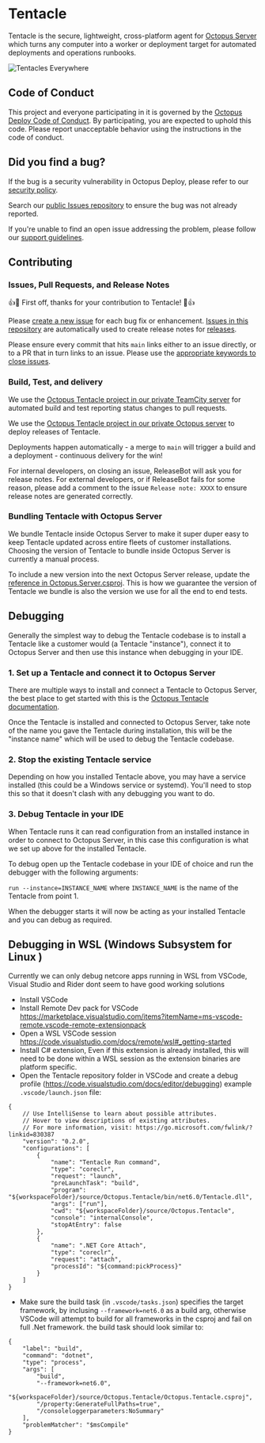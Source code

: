 # Tentacle

Tentacle is the secure, lightweight, cross-platform agent for [Octopus Server](https://github.com/OctopusDeploy/OctopusDeploy) which turns any computer into a worker or deployment target for automated deployments and operations runbooks.

![Tentacles Everywhere](https://user-images.githubusercontent.com/1627582/92418318-430ed000-f1aa-11ea-8a46-6d6763feef3a.png)

## Code of Conduct
This project and everyone participating in it is governed by the [Octopus Deploy Code of Conduct](https://github.com/OctopusDeploy/.github/blob/main/CODE_OF_CONDUCT.md). By participating, you are expected to uphold this code. Please report unacceptable behavior using the instructions in the code of conduct.

## Did you find a bug?
If the bug is a security vulnerability in Octopus Deploy, please refer to our [security policy](https://github.com/OctopusDeploy/.github/blob/main/SECURITY.md).

Search our [public Issues repository](https://github.com/OctopusDeploy/Issues) to ensure the bug was not already reported.

If you're unable to find an open issue addressing the problem, please follow our [support guidelines](https://github.com/OctopusDeploy/.github/blob/main/SUPPORT.md).

## Contributing

### Issues, Pull Requests, and Release Notes

:+1::tada: First off, thanks for your contribution to Tentacle! :tada::+1:

Please [create a new issue](issues/new) for each bug fix or enhancement. [Issues in this repository](issues) are automatically used to create release notes for [releases](releases).

Please ensure every commit that hits `main` links either to an issue directly, or to a PR that in turn links to an issue. Please use the [appropriate keywords to close issues](https://docs.github.com/en/issues/tracking-your-work-with-issues/linking-a-pull-request-to-an-issue#linking-a-pull-request-to-an-issue-using-a-keyword).

### Build, Test, and delivery

We use the [Octopus Tentacle project in our private TeamCity server](https://build.octopushq.com/project/OctopusDeploy_OctopusTentacle) for automated build and test reporting status changes to pull requests.

We use the [Octopus Tentacle project in our private Octopus server](https://deploy.octopus.app/app#/Spaces-1/projects/octopus-tentacle) to deploy releases of Tentacle.

Deployments happen automatically - a merge to `main` will trigger a build and a deployment - continuous delivery for the win!

For internal developers, on closing an issue, ReleaseBot will ask you for release notes.
For external developers, or if ReleaseBot fails for some reason, please add a comment to the issue `Release note: XXXX` to ensure release notes are generated correctly.

### Bundling Tentacle with Octopus Server

We bundle Tentacle inside Octopus Server to make it super duper easy to keep Tentacle updated across entire fleets of customer installations. Choosing the version of Tentacle to bundle inside Octopus Server is currently a manual process.

To include a new version into the next Octopus Server release, update the [reference in Octopus.Server.csproj](https://github.com/OctopusDeploy/OctopusDeploy/blob/master/source/Octopus.Server/Octopus.Server.csproj#L36). This is how we guarantee the version of Tentacle we bundle is also the version we use for all the end to end tests.

## Debugging

Generally the simplest way to debug the Tentacle codebase is to install a Tentacle like a customer would (a Tentacle "instance"), connect it to Octopus Server and then use this instance when debugging in your IDE.

### 1. Set up a Tentacle and connect it to Octopus Server

There are multiple ways to install and connect a Tentacle to Octopus Server, the best place to get started with this is the [Octopus Tentacle documentation](https://octopus.com/docs/infrastructure/deployment-targets/tentacle).

Once the Tentacle is installed and connected to Octopus Server, take note of the name you gave the Tentacle during installation, this will be the "instance name" which will be used to debug the Tentacle codebase.

### 2. Stop the existing Tentacle service

Depending on how you installed Tentacle above, you may have a service installed (this could be a Windows service or systemd). You'll need to stop this so that it doesn't clash with any debugging you want to do.

### 3. Debug Tentacle in your IDE

When Tentacle runs it can read configuration from an installed instance in order to connect to Octopus Server, in this case this configuration is what we set up above for the installed Tentacle. 

To debug open up the Tentacle codebase in your IDE of choice and run the debugger with the following arguments:

`run --instance=INSTANCE_NAME` where `INSTANCE_NAME` is the name of the Tentacle from point 1.

When the debugger starts it will now be acting as your installed Tentacle and you can debug as required.

## Debugging in WSL (Windows Subsystem for Linux )
Currently we can only debug netcore apps running in WSL from VSCode, Visual Studio and Rider dont seem to have good working solutions

- Install VSCode
- Install Remote Dev pack for VSCode https://marketplace.visualstudio.com/items?itemName=ms-vscode-remote.vscode-remote-extensionpack
- Open a WSL VSCode session https://code.visualstudio.com/docs/remote/wsl#_getting-started
- Install C# extension, Even if this extension is already installed, this will need to be done within a WSL session as the extension binaries are platform specific.
- Open the Tentacle repository folder in VSCode and create a debug profile (https://code.visualstudio.com/docs/editor/debugging) example `.vscode/launch.json` file:
```
{
    // Use IntelliSense to learn about possible attributes.
    // Hover to view descriptions of existing attributes.
    // For more information, visit: https://go.microsoft.com/fwlink/?linkid=830387
    "version": "0.2.0",
    "configurations": [
        {
            "name": "Tentacle Run command",
            "type": "coreclr",
            "request": "launch",
            "preLaunchTask": "build",
            "program": "${workspaceFolder}/source/Octopus.Tentacle/bin/net6.0/Tentacle.dll",
            "args": ["run"],
            "cwd": "${workspaceFolder}/source/Octopus.Tentacle",
            "console": "internalConsole",
            "stopAtEntry": false
        },
        {
            "name": ".NET Core Attach",
            "type": "coreclr",
            "request": "attach",
            "processId": "${command:pickProcess}"
        }
    ]
}
```
- Make sure the build task (in `.vscode/tasks.json`) specifies the target framework, by inclusing `--framework=net6.0` as a build arg, otherwise VSCode will attempt to build for all frameworks in the csproj and fail on full .Net framework. the build task should look similar to:
```
{
    "label": "build",
    "command": "dotnet",
    "type": "process",
    "args": [
        "build",
        "--framework=net6.0",
        "${workspaceFolder}/source/Octopus.Tentacle/Octopus.Tentacle.csproj",
        "/property:GenerateFullPaths=true",
        "/consoleloggerparameters:NoSummary"
    ],
    "problemMatcher": "$msCompile"
}
```
